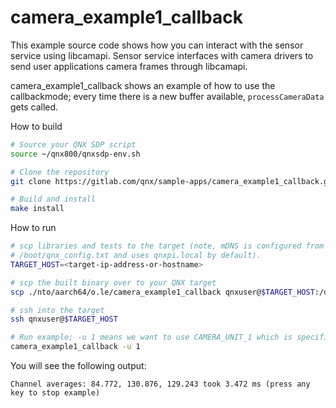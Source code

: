 # camera_example1_callback

This example source code shows how you can interact with the sensor service using libcamapi. Sensor service interfaces with camera drivers to send user applications camera frames through libcamapi.

camera_example1_callback shows an example of how to use the callbackmode; every time there is a new buffer available, `processCameraData` gets called.

How to build
```bash
# Source your QNX SDP script
source ~/qnx800/qnxsdp-env.sh

# Clone the repository
git clone https://gitlab.com/qnx/sample-apps/camera_example1_callback.git && cd camera_example1_callback

# Build and install
make install
```

How to run
```bash
# scp libraries and tests to the target (note, mDNS is configured from
# /boot/qnx_config.txt and uses qnxpi.local by default).
TARGET_HOST=<target-ip-address-or-hostname>

# scp the built binary over to your QNX target
scp ./nto/aarch64/o.le/camera_example1_callback qnxuser@$TARGET_HOST:/data/home/qnxuser/bin

# ssh into the target
ssh qnxuser@$TARGET_HOST

# Run example; -u 1 means we want to use CAMERA_UNIT_1 which is specified in sensor_demo.conf
camera_example1_callback -u 1
```

You will see the following output:
```console
Channel averages: 84.772, 130.876, 129.243 took 3.472 ms (press any key to stop example)
```
